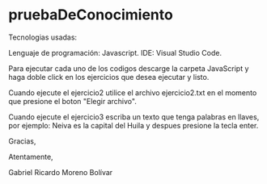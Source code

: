 # pruebaDeConocimiento

Tecnologias usadas:

Lenguaje de programación: Javascript.
IDE: Visual Studio Code.

Para ejecutar cada uno de los codigos descarge la carpeta JavaScript y haga doble click
en los ejercicios que desea ejecutar y listo.

Cuando ejecute el ejercicio2 utilice el archivo ejercicio2.txt en el momento
que presione el boton "Elegir archivo".

Cuando ejecute el ejercicio3 escriba un texto que tenga palabras en llaves,
por ejemplo: Neiva es la capital del Huila y despues presione la tecla enter.

Gracias,

Atentamente,

Gabriel Ricardo Moreno Bolívar
 
